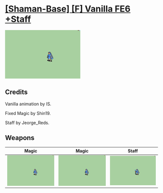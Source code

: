 # [\[Shaman-Base\] \[F\] Vanilla FE6 +Staff](./)

<img src="./6.%20Magic/Magic_000.png" alt="[Shaman-Base] [F] Vanilla FE6 +Staff standing" />

## Credits

Vanilla animation by IS.

Fixed Magic by Shin19.

Staff by Jeorge_Reds.

## Weapons


|Magic |Magic |Staff |
|  :---: | :---: | :---: |
| <img alt="Magic animation" src="./6.%20Magic/Magic.gif" /> | <img alt="Magic animation" src="./6.%20Magic%20(Fixed)/Magic.gif" /> | <img alt="Staff animation" src="./7.%20Staff/Staff.gif" /> |
